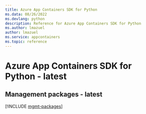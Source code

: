```yaml
---
title: Azure App Containers SDK for Python
ms.data: 08/26/2022
ms.devlang: python
description: Reference for Azure App Containers SDK for Python
ms.author: lmazuel
author: lmazuel
ms.service: appcontainers
ms.topic: reference
---
```

# Azure App Containers SDK for Python - latest

## Management packages - latest
[!INCLUDE [mgmt-packages](app-containers-mgmt-index.md)]